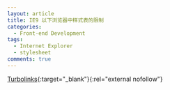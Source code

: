 ```yaml
---
layout: article
title: IE9 以下浏览器中样式表的限制
categories:
  - Front-end Development
tags:
  - Internet Explorer
  - stylesheet
comments: true
---
```


[Turbolinks](https://github.com/rails/turbolinks/){:target="_blank"}{:rel="external nofollow"}
